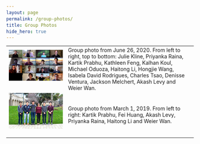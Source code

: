```yaml
---
layout: page
permalink: /group-photos/
title: Group Photos
hide_hero: true
---
```


<table>
  <tbody>
    <tr>
      <td><img src="/assets/images/group_photo_jun_26_2020.png" width="800" align="center" style="padding-right: 30px; padding-bottom: 20px;"></td>
      <td>Group photo from June 26, 2020. From left to right, top to bottom: Julie Kline, Priyanka Raina, Kartik Prabhu, Kathleen Feng, Kalhan Koul, Michael Oduoza, Haitong Li, Hongjie Wang, Isabela David Rodrigues, Charles Tsao, Denisse Ventura, Jackson Melchert, Akash Levy and Weier Wan.</td>
    </tr>
    <tr>
      <td><img src="/assets/images/group_photo_mar_1_2019_small.jpg" width="800" align="center" style="padding-right: 30px; padding-bottom: 20px;"></td>
      <td>Group photo from March 1, 2019. From left to right: Kartik Prabhu, Fei Huang, Akash Levy, Priyanka Raina, Haitong Li and Weier Wan.</td>
    </tr> 
  </tbody>
</table>
